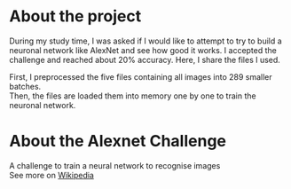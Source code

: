 # About the project 
During my study time, I was asked if I would like to attempt to try to build a neuronal network like AlexNet and see how good it works. 
I accepted the challenge and reached about 20% accuracy. Here, I share the files I used. 

First, I preprocessed the five files containing all images into 289 smaller batches.  
Then, the files are loaded them into memory one by one to train the neuronal network.

# About the Alexnet Challenge
A challenge to train a neural network to recognise images  
See more on [Wikipedia](https://en.wikipedia.org/wiki/AlexNet)

